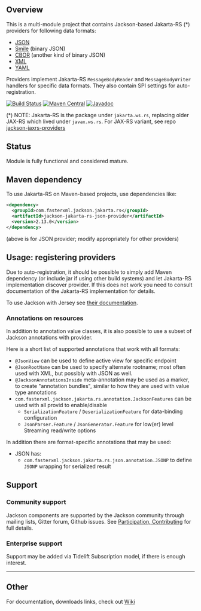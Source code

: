 ## Overview

This is a multi-module project that contains Jackson-based Jakarta-RS (*) providers
for following data formats:

* [JSON](https://github.com/FasterXML/jackson-core)
* [Smile](https://github.com/FasterXML/jackson-dataformat-smile) (binary JSON)
* [CBOR](https://github.com/FasterXML/jackson-dataformat-cbor) (another kind of binary JSON)
* [XML](https://github.com/FasterXML/jackson-dataformat-xml)
* [YAML](https://github.com/FasterXML/jackson-dataformat-yaml)

Providers implement Jakarta-RS `MessageBodyReader` and `MessageBodyWriter` handlers for specific
data formats. They also contain SPI settings for auto-registration.

[![Build Status](https://travis-ci.org/FasterXML/jackson-jakarta-rs-providers.svg?branch=master)](https://travis-ci.org/FasterXML/jackson-jakarta-rs-providers)
[![Maven Central](https://maven-badges.herokuapp.com/maven-central/com.fasterxml.jackson.jakarta.rs/jackson-jakarta-rs-json-provider/badge.svg)](https://maven-badges.herokuapp.com/maven-central/com.fasterxml.jackson.jakarta.rs/jackson-jakarta-rs-json-provider/)
[![Javadoc](https://javadoc-emblem.rhcloud.com/doc/com.fasterxml.jackson.jakarta.rs/jackson-jakarta-rs-json-provider/badge.svg)](http://www.javadoc.io/doc/com.fasterxml.jackson.jakarta.rs/jackson-jakarta-rs-json-provider)

(*) NOTE: Jakarta-RS is the package under `jakarta.ws.rs`, replacing older JAX-RS which lived
under `javax.ws.rs`.
For JAX-RS variant, see repo [jackson-jaxrs-providers](../../../jackson-jaxrs-providers)

## Status

Module is fully functional and considered mature.

## Maven dependency

To use Jakarta-RS on Maven-based projects, use dependencies like:

```xml
<dependency>
  <groupId>com.fasterxml.jackson.jakarta.rs</groupId>
  <artifactId>jackson-jakarta-rs-json-provider</artifactId>
  <version>2.13.0</version>
</dependency>
```

(above is for JSON provider; modify appropriately for other providers)

## Usage: registering providers

Due to auto-registration, it should be possible to simply add Maven dependency
(or include jar if using other build systems) and let Jakarta-RS implementation discover
provider.
If this does not work you need to consult documentation of the Jakarta-RS implementation for details.  

To use Jackson with Jersey see [their documentation](https://jersey.github.io/documentation/latest/media.html#json.jackson).

### Annotations on resources

In addition to annotation value classes, it is also possible to use a subset
of Jackson annotations with provider.

Here is a short list of supported annotations that work with all formats:

* `@JsonView` can be used to define active view for specific endpoint
* `@JsonRootName` can be used to specify alternate rootname; most often used with XML, but possibly with JSON as well.
* `@JacksonAnnotationsInside` meta-annotation may be used as a marker, to create "annotation bundles", similar to how they are used with value type annotations
* `com.fasterxml.jackson.jakarta.rs.annotation.JacksonFeatures` can be used with all provid to enable/disable
    * `SerializationFeature` / `DeserializationFeature` for data-binding configuration
    * `JsonParser.Feature` / `JsonGenerator.Feature` for low(er) level Streaming read/write options

In addition there are format-specific annotations that may be used:

* JSON has:
    * `com.fasterxml.jackson.jakarta.rs.json.annotation.JSONP` to define `JSONP` wrapping for serialized result

## Support

### Community support

Jackson components are supported by the Jackson community through mailing lists, Gitter forum, Github issues. See [Participation, Contributing](../../../jackson#participation-contributing) for full details.

### Enterprise support

Support may be added via Tidelift Subscription model, if there is enough interest.

-----

## Other

For documentation, downloads links, check out [Wiki](../../wiki)
